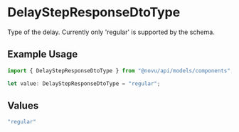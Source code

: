 # DelayStepResponseDtoType

Type of the delay. Currently only 'regular' is supported by the schema.

## Example Usage

```typescript
import { DelayStepResponseDtoType } from "@novu/api/models/components";

let value: DelayStepResponseDtoType = "regular";
```

## Values

```typescript
"regular"
```